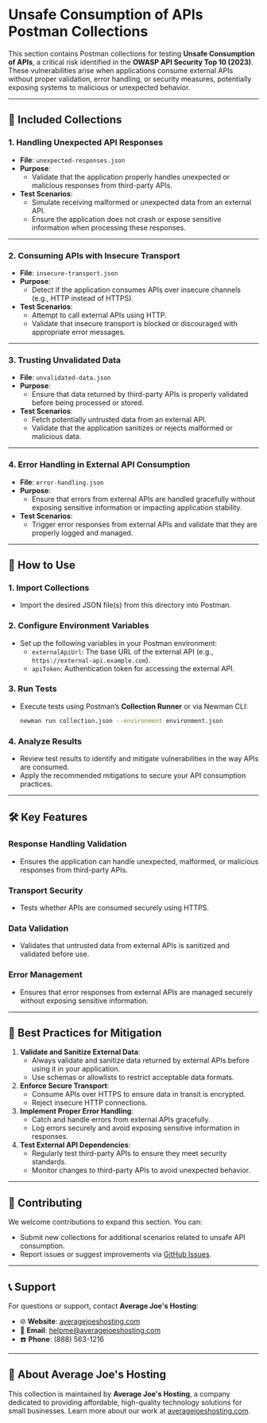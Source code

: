 # Unsafe Consumption of APIs Postman Collections

This section contains Postman collections for testing **Unsafe Consumption of APIs**, a critical risk identified in the **OWASP API Security Top 10 (2023)**. These vulnerabilities arise when applications consume external APIs without proper validation, error handling, or security measures, potentially exposing systems to malicious or unexpected behavior.

---

## 📂 **Included Collections**

### **1. Handling Unexpected API Responses**
- **File**: `unexpected-responses.json`
- **Purpose**:
  - Validate that the application properly handles unexpected or malicious responses from third-party APIs.
- **Test Scenarios**:
  - Simulate receiving malformed or unexpected data from an external API.
  - Ensure the application does not crash or expose sensitive information when processing these responses.

---

### **2. Consuming APIs with Insecure Transport**
- **File**: `insecure-transport.json`
- **Purpose**:
  - Detect if the application consumes APIs over insecure channels (e.g., HTTP instead of HTTPS).
- **Test Scenarios**:
  - Attempt to call external APIs using HTTP.
  - Validate that insecure transport is blocked or discouraged with appropriate error messages.

---

### **3. Trusting Unvalidated Data**
- **File**: `unvalidated-data.json`
- **Purpose**:
  - Ensure that data returned by third-party APIs is properly validated before being processed or stored.
- **Test Scenarios**:
  - Fetch potentially untrusted data from an external API.
  - Validate that the application sanitizes or rejects malformed or malicious data.

---

### **4. Error Handling in External API Consumption**
- **File**: `error-handling.json`
- **Purpose**:
  - Ensure that errors from external APIs are handled gracefully without exposing sensitive information or impacting application stability.
- **Test Scenarios**:
  - Trigger error responses from external APIs and validate that they are properly logged and managed.

---

## 🚀 **How to Use**

### **1. Import Collections**
- Import the desired JSON file(s) from this directory into Postman.

### **2. Configure Environment Variables**
- Set up the following variables in your Postman environment:
  - `externalApiUrl`: The base URL of the external API (e.g., `https://external-api.example.com`).
  - `apiToken`: Authentication token for accessing the external API.

### **3. Run Tests**
- Execute tests using Postman’s **Collection Runner** or via Newman CLI:
  ```bash
  newman run collection.json --environment environment.json
  ```

### **4. Analyze Results**
- Review test results to identify and mitigate vulnerabilities in the way APIs are consumed.
- Apply the recommended mitigations to secure your API consumption practices.

---

## 🛠️ **Key Features**

### **Response Handling Validation**
- Ensures the application can handle unexpected, malformed, or malicious responses from third-party APIs.

### **Transport Security**
- Tests whether APIs are consumed securely using HTTPS.

### **Data Validation**
- Validates that untrusted data from external APIs is sanitized and validated before use.

### **Error Management**
- Ensures that error responses from external APIs are managed securely without exposing sensitive information.

---

## 📄 **Best Practices for Mitigation**

1. **Validate and Sanitize External Data**:
   - Always validate and sanitize data returned by external APIs before using it in your application.
   - Use schemas or allowlists to restrict acceptable data formats.
2. **Enforce Secure Transport**:
   - Consume APIs over HTTPS to ensure data in transit is encrypted.
   - Reject insecure HTTP connections.
3. **Implement Proper Error Handling**:
   - Catch and handle errors from external APIs gracefully.
   - Log errors securely and avoid exposing sensitive information in responses.
4. **Test External API Dependencies**:
   - Regularly test third-party APIs to ensure they meet security standards.
   - Monitor changes to third-party APIs to avoid unexpected behavior.

---

## 🤝 **Contributing**

We welcome contributions to expand this section. You can:
- Submit new collections for additional scenarios related to unsafe API consumption.
- Report issues or suggest improvements via [GitHub Issues](https://github.com/AverageJoesHosting/CyberSecurity-OWASPTop10-Postman-Collections/issues).

---

## 📞 **Support**

For questions or support, contact **Average Joe's Hosting**:
- 🌐 **Website**: [averagejoeshosting.com](https://averagejoeshosting.com/)
- 📧 **Email**: [helpme@averagejoeshosting.com](mailto:helpme@averagejoeshosting.com)
- ☎️ **Phone**: (888) 563-1216

---

## 👋 **About Average Joe's Hosting**

This collection is maintained by **Average Joe's Hosting**, a company dedicated to providing affordable, high-quality technology solutions for small businesses. Learn more about our work at [averagejoeshosting.com](https://averagejoeshosting.com/).

